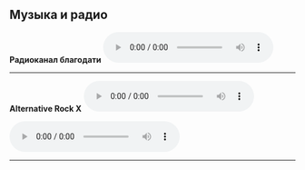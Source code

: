## Музыка и радио

**Радиоканал благодати**
<audio controls="" name="media"><source src="https://noasrv.caster.fm:10001/stream" type="audio/mpeg"></audio>

---

**Alternative Rock X**
<audio controls="" name="media"><source src="http://prmstrm.1.fm:8000/x" type="audio/mpeg"></audio><br>

<audio controls="" name="media"><source src="https://strm112.1.fm/x_mobile_mp3?aw_0_req.gdpr=true" type="audio/mpeg"></audio>

---
